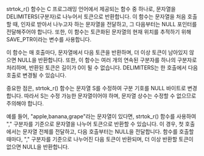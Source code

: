 strtok_r() 함수는 C 프로그래밍 언어에서 제공되는 함수 중 하나로, 문자열을 DELIMITERS(구분자)로 나누어서 토큰으로 반환합니다. 이 함수는 문자열을 처음 호출할 때, 인자로 받아서 나누고자 하는 문자열을 전달하고, 그 다음부터는 NULL 포인터를 전달해주어야 합니다. 또한, 이 함수는 토큰화된 문자열의 현재 위치를 추적하기 위해 SAVE_PTR이라는 변수를 사용합니다.

이 함수는 매 호출마다, 문자열에서 다음 토큰을 반환하며, 더 이상 토큰이 남아있지 않으면 NULL을 반환합니다. 또한, 이 함수는 여러 개의 연속된 구분자를 하나의 구분자로 처리하며, 반환된 토큰은 길이가 0이 될 수 없습니다. DELIMITERS는 한 호출에서 다음 호출로 변경될 수 있습니다.

중요한 점은, strtok_r() 함수는 문자열 S를 수정하여 구분 기호를 NULL 바이트로 변경합니다. 따라서 S는 수정 가능한 문자열이어야 하며, 문자열 상수는 수정할 수 없으므로 주의해야 합니다.

예를 들어, "apple,banana,grape"라는 문자열이 있다면, strtok_r() 함수를 사용하여 "," 구분자를 기준으로 문자열을 나누어 토큰으로 반환할 수 있습니다. 이 경우, 첫 호출에서는 문자열 전체를 전달하고, 다음 호출부터는 NULL을 전달합니다. 함수를 호출할 때마다, "," 구분자를 기준으로 나누어진 다음 토큰이 반환되며, 더 이상 반환할 토큰이 없으면 NULL을 반환합니다.